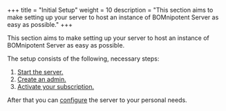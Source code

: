 +++
title = "Initial Setup"
weight = 10
description = "This section aims to make setting up your server to host an instance of BOMnipotent Server as easy as possible."
+++

This section aims to make setting up your server to host an instance of BOMnipotent Server as easy as possible.

The setup consists of the following, necessary steps:
1. [Start the server.](/server/setup/starting/)
1. [Create an admin.](/server/setup/admin/)
1. [Activate your subscription.](/server/setup/subscription/)

After that you can [configure](/server/configuration/) the server to your personal needs.
